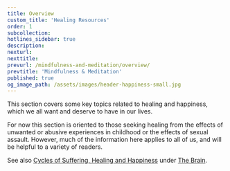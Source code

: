 ```yaml
---
title: Overview
custom_title: 'Healing Resources'
order: 1
subcollection:
hotlines_sidebar: true
description:
nexturl:
nexttitle:
prevurl: /mindfulness-and-meditation/overview/
prevtitle: 'Mindfulness & Meditation'
published: true
og_image_path: /assets/images/header-happiness-small.jpg
---
```



This section covers some key topics related to healing and happiness, which we all want and deserve to have in our lives.

For now this section is oriented to those seeking healing from the effects of unwanted or abusive experiences in childhood or the effects of sexual assault. However, much of the information here applies to all of us, and will be helpful to a variety of readers.

See also [Cycles of Suffering, Healing and Happiness](/the-brain/cycles/) under [The Brain](/the-brain/overview/).